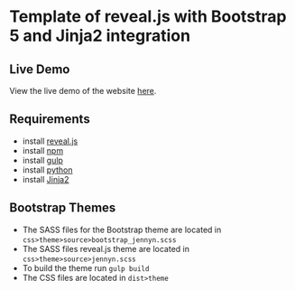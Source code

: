 # Template of reveal.js with Bootstrap 5 and Jinja2 integration

## Live Demo
View the live demo of the website [here](https://nguyenjenny.github.io/revealjs_bootstrap_template/).

## Requirements
- install [reveal.js](https://revealjs.com/)
- install [npm](https://www.npmjs.com/)
- install [gulp](https://gulpjs.com/)
- install [python](https://www.anaconda.com/)
- install [Jinja2](https://jinja.palletsprojects.com/)


## Bootstrap Themes
- The SASS files for the Bootstrap theme are located in `css>theme>source>bootstrap_jennyn.scss`
- The SASS files reveal.js theme are located in `css>theme>source>jennyn.scss`
- To build the theme run `gulp build`
- The CSS files are located  in `dist>theme`
